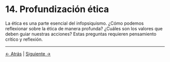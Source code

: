 # 14. Profundización ética

La ética es una parte esencial del infopsiquismo. ¿Cómo podemos reflexionar sobre la ética de manera profunda? ¿Cuáles son los valores que deben guiar nuestras acciones? Estas preguntas requieren pensamiento crítico y reflexión.

---
<div class="navigation-links">
<a href="13_Metodología_y_epistemología.md" class="nav-link prev-link">← Atrás</a> | <a href="15_Apéndices_y_lecturas_recomendadas.md" class="nav-link next-link">Siguiente →</a>
</div>
